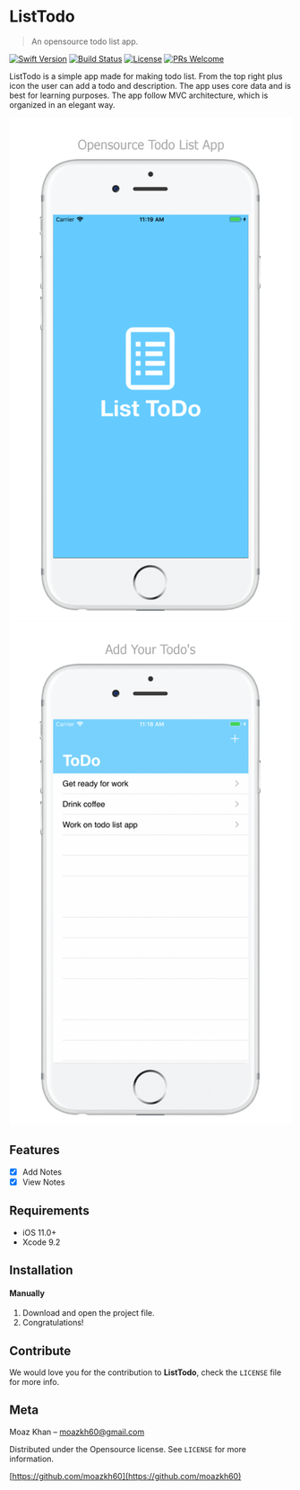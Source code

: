 # ListTodo
> An opensource todo list app.

[![Swift Version][swift-image]][swift-url]
[![Build Status][travis-image]][travis-url]
[![License][license-image]][license-url]
[![PRs Welcome](https://img.shields.io/badge/PRs-welcome-brightgreen.svg?style=flat-square)](http://makeapullrequest.com)

ListTodo is a simple app made for making todo list. From the top right plus icon the user can add a todo and description. The app uses core data and is best for learning purposes. The app follow MVC architecture, which is organized in an elegant way.

![](./Screenshots/loading.png) ![](./Screenshots/home.png)

## Features

- [x] Add Notes
- [x] View Notes

## Requirements

- iOS 11.0+
- Xcode 9.2

## Installation

#### Manually
1. Download and open the project file.  
2. Congratulations!  

## Contribute

We would love you for the contribution to **ListTodo**, check the ``LICENSE`` file for more info.

## Meta

Moaz Khan – moazkh60@gmail.com

Distributed under the Opensource license. See ``LICENSE`` for more information.

[https://github.com/moazkh60](https://github.com/moazkh60)

[swift-image]:https://img.shields.io/badge/swift-3.0-orange.svg
[swift-url]: https://swift.org/
[license-image]: https://img.shields.io/badge/License-MIT-blue.svg
[license-url]: LICENSE
[travis-image]: https://img.shields.io/travis/dbader/node-datadog-metrics/master.svg?style=flat-square
[travis-url]: https://travis-ci.org/dbader/node-datadog-metrics
[codebeat-image]: https://codebeat.co/badges/c19b47ea-2f9d-45df-8458-b2d952fe9dad
[codebeat-url]: https://codebeat.co/projects/github-com-vsouza-awesomeios-com
